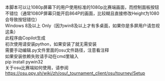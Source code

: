 本脚本可以让1080p屏幕下的用户使用标准的1080p比赛端画面，而控制面板按钮不错位（通常1080P屏幕只能开启864P的画面，比较糊且直接修改Height为1080会导致按钮错位）  
Windows 8及以上 Only（因为win8及以上才有多桌面，如果你是多屏用户请忽视这条）  
此程序由Copilot生成  
初次使用请安装python，如果安装了就无需安装  
需要手动编辑.py文件里面的osu文件路径，注意看注释  
如果安装依赖失败请手动在cmd里输入  
pip install pywin32  
关于osu比赛端如何使用，请参阅[https://osu.ppy.sh/wiki/zh/osu!_tournament_client/osu!tourney/Setup  ](https://osu.ppy.sh/wiki/zh/osu%21_tournament_client/osu%21tourney)  
